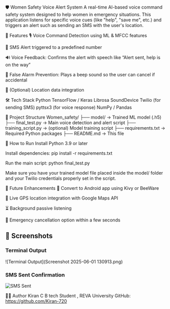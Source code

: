 🛡️ Women Safety Voice Alert System
A real-time AI-based voice command safety system designed to help women in emergency situations. This application listens for specific voice cues (like "help", "save me", etc.) and triggers an alert such as sending an SMS with the user's location.

🚀 Features
🎙️ Voice Command Detection using ML & MFCC features

📡 SMS Alert triggered to a predefined number

🔊 Voice Feedback: Confirms the alert with speech like “Alert sent, help is on the way”

📳 False Alarm Prevention: Plays a beep sound so the user can cancel if accidental

📍 (Optional) Location data integration

🛠️ Tech Stack
Python
TensorFlow / Keras
Librosa
SoundDevice
Twilio (for sending SMS)
pyttsx3 (for voice response)
NumPy / Pandas

📂 Project Structure
Women_safety/
├── model/ → Trained ML model (.h5)
├── final_test.py → Main voice detection and alert script
├── training_script.py → (optional) Model training script
├── requirements.txt → Required Python packages
├── README.md → This file

🧪 How to Run
Install Python 3.9 or later

Install dependencies:
pip install -r requirements.txt

Run the main script:
python final_test.py

Make sure you have your trained model file placed inside the model/ folder and your Twilio credentials properly set in the script.

🔮 Future Enhancements
📱 Convert to Android app using Kivy or BeeWare

📍 Live GPS location integration with Google Maps API

⏳ Background passive listening

🛑 Emergency cancellation option within a few seconds

## 📸 Screenshots

### Terminal Output
![Terminal Output](Screenshot 2025-06-01 130913.png)

### SMS Sent Confirmation
![SMS Sent]()

👩‍💻 Author
Kiran C
B tech Student , REVA University
GitHub: https://github.com/Kiran-720

